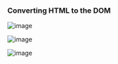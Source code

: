### Converting HTML to the DOM

![image](https://github.com/saidali-ibn-zafar/Website-Performance-Optimization/assets/120341849/069f1464-f11a-447b-a88e-fc203f4f1ec8)

![image](https://github.com/saidali-ibn-zafar/Website-Performance-Optimization/assets/120341849/7e44e3df-0547-40d0-86af-43f5575b5543)

![image](https://github.com/saidali-ibn-zafar/Website-Performance-Optimization/assets/120341849/8d9e34a7-44a2-4969-9fdf-ad9d3242e867)
